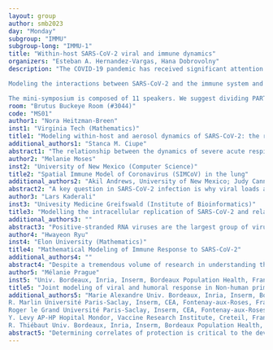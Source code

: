 ```yaml
---
layout: group
author: smb2023
day: "Monday"
subgroup: "IMMU"
subgroup-long: "IMMU-1"
title: "Within-host SARS-CoV-2 viral and immune dynamics"
organizers: "Esteban A. Hernandez-Vargas, Hana Dobrovolny"
description: "The COVID-19 pandemic has received significant attention from the mathematical biology community to understand the transmission of the virus at the populational level. However, too little has been dedicated to the virus's host interactions and the host's immune system. Mathematical immunology offers qualitative and quantitative analyses of various immunological processes across many scales and in multiple settings. Mathematical models at the within-host level are central to understanding the dynamics, organization, and control of the immune system in patients with COVID-19. 

Modeling the interactions between SARS-CoV-2 and the immune system and the differences in disease severity will be the focus of discussion at this mini-symposium on computational models. The ground-breaking goal will be to bring experts to develop and maturate a within-host modeling approach as a new paradigm for a better preparedness against COVID-19.

The mini-symposium is composed of 11 speakers. We suggest dividing PART I and II. We give the flexibility to the organizing committee to decide if they split the sessions or keep a long-running session."
room: "Brutus Buckeye Room (#3044)"
code: "MS01"
author1: "Nora Heitzman-Breen"
inst1: "Virginia Tech (Mathematics)"
title1: "Modeling within-host and aerosol dynamics of SARS-CoV-2: the relationship with infectiousness"
additional_authors1: "Stanca M. Ciupe"
abstract1: "The relationship between the dynamics of severe acute respiratory syndrome coronavirus 2 (SARS-CoV-2) in a host’s upper respiratory tract and in surrounding aerosols is key in understanding SARS-CoV-2 transmission and informing intervention strategies. We developed a within-host and aerosol mathematical model, accounting for both total RNA and infectious RNA, and used it to determine the relationship between viral kinetics in the upper respiratory track, viral kinetics in the aerosols, and new transmissions in golden hamsters challenged with SARS-CoV-2. We determined that infectious virus shedding early in infection correlates with transmission events, shedding of infectious virus diminishes late in the infection, and high viral RNA levels late in the infection are a poor indicator of transmission. We further showed that viral infectiousness increases in a density dependent manner with viral RNA and that their relative ratio is time-dependent. Such information is useful for designing interventions."
author2: "Melanie Moses"
inst2: "University of New Mexico (Computer Science)"
title2: "Spatial Immune Model of Coronavirus (SIMCoV) in the lung"
additional_authors2: "Akil Andrews, University of New Mexico; Judy Cannon, University of New Mexico; Stephanie Forrest, Arizona State University; Alan Friedman, Purdue University; Steven Hofmeyr, Lawrence Berkeley National Laboratory; Ellie Larence, University of New Mexico; Kirtus Leyba, Arizona State University; Humayra Tasnim, University of New Mexico"
abstract2: "A key question in SARS-CoV-2 infection is why viral loads and patient outcomes vary dramatically across individuals. Because spatial-temporal dynamics of viral spread and immune response are challenging to study in vivo, we developed Spatial Immune Model of Coronavirus (SIMCoV), a scalable computational model that simulates hundreds of millions of lung cells, including respiratory epithelial cells and T cells. SIMCoV replicates viral growth dynamics observed in patients and shows how spatially dispersed infections can lead to increased viral loads. The model also shows how the timing and strength of the T cell response can affect viral persistence, oscillations, and control. By incorporating spatial interactions, SIMCoV provides a parsimonious explanation for the dramatically different viral load trajectories among patients by varying only the number of initial sites of infection and the magnitude and timing of the T cell immune response. When the branching airway structure of the lung is explicitly represented, we find that virus spreads faster than in a 2D layer of epithelial cells, but much more slowly than in an undifferentiated 3D grid or in a well-mixed differential equation model. We further validate the branching model of the lung by showing that SIMCoV simulations of the spread of inflammation have similar growth rates and shapes to CT scans of SARS-CoV-2 infected lungs. We additionally model spread in the nasal cavity and compare to viral dynamics in that compartment. These results illustrate how realistic, spatially explicit computational models can improve understanding of within-host dynamics of SARS-CoV-2 infection."
author3: "Lars Kaderali"
inst3: "Univesity Medicine Greifswald (Institute of Bioinformatics)"
title3: "Modelling the intracellular replication of SARS-CoV-2 and related RNA viruses"
additional_authors3: ""
abstract3: "Positive-stranded RNA viruses are the largest group of viruses, and include human pathogens such as Dengue virus, haptitis C virus and coronaviruses, including SARS-CoV-2. They share many similarities in their lifecycle, albeit the diseases they cause show a wide spectrum of manifestations, from mild acute infections over long-term chronic infection to vigorous, life-threatening acute disease. We have developed detailed mathematical models of several positive stranded RNA viruses, and use these models to understand their within-host replication strategies, pan-viral similarities as well as virus-specific differences. In the talk, I will present our models on hepatitis C virus, dengue virus and coxsackievirus B3, and will compare these models to our ongoing work on modeling SARS-CoV-2, including detailed kinetic data and first results we have obtained in modeling the SARS-CoV-2 replication dynamics."
author4: "Hwayeon Ryu"
inst4: "Elon University (Mathematics)"
title4: "Mathematical Modeling of Immune Response to SARS-CoV-2"
additional_authors4: ""
abstract4: "Despite a tremendous volume of research in understanding the transmission of SARS-CoV-2 virus during the pandemic, how the human immune system responds to SARS-CoV-2 has not been yet fully understood due to limited analysis of the experimental or clinical information to date. In this work, we develop and analyze an in-host model to understand the role of various molecular pathways in successful viral clearance and to identify the key mechanisms responsible for disease severity exhibited by some patients. Our model explicitly represents the virus, innate immune cells, selected cytokines, and their interactions, which is formulated in a system of coupled ordinary and delay differential equations. With calibrated parameters against experimental data and literature we conduct numerical and sensitive analysis to determine the implications of variation of parameters. Our model demonstrates key aspects of immune response to SARS-CoV-2, specifically its sensitive pathways, which might be responsible for differences in disease severity exhibited by COVID-19 patients. Our results of the mechanisms involved in COVID-19 pathology could identify several therapeutic targets that would provide hypotheses to be tested clinically, thus, serving as a foundation for the development of evidence-based therapeutic strategies."
author5: "Mélanie Prague"
inst5: "Univ. Bordeaux, Inria, Inserm, Bordeaux Population Health, France (Statistics in Immunology and translational medicine)"
title5: "Joint modeling of viral and humoral response in Non-human primates to define mechanistic correlates of protection for SARS-CoV-2"
additional_authors5: "Marie Alexandre Univ. Bordeaux, Inria, Inserm, Bordeaux Population Health, France; 
R. Marlin Université Paris-Saclay, Inserm, CEA, Fontenay-aux-Roses, France;
Roger le Grand Université Paris-Saclay, Inserm, CEA, Fontenay-aux-Roses, France;
Y. Levy AP-HP Hopital Mondor, Vaccine Research Institute, Creteil, France.
R. Thiébaut Univ. Bordeaux, Inria, Inserm, Bordeaux Population Health, France"
abstract5: "Determining correlates of protection is critical to the development of next-generation SARS-CoV-2 vaccines. And even when a correlate of protection has been identified, it is important to understand what level of that correlate needs to be achieved to provide protection from an event (which may be infection, transmission, or symptom severity...). In Alexandre et al. (eLife, 2022), we proposed a model-based approach to identify mechanistic correlates of protection based on dynamic modeling of viral dynamics and data mining of immunological markers using non-human primates studies (NHP). We have shown that RBD/ACE2 binding inhibition is a potent mechanism of protection against infection. Based on the analysis of the reproductive number in the animals, we propose a quantitative method to define a threshold for this correlate of protection against infection. We also extend the model to jointly describe the viral dynamics and the dynamics of the humoral response in naive, convalescent, and vaccinated NHP infected with SARS-CoV-2. We apply the method to three different studies in NHP investigating SARS-CoV-2 vaccines based on CD40 targeting, two-component spike nanoparticles, and mRNA."
---
```

